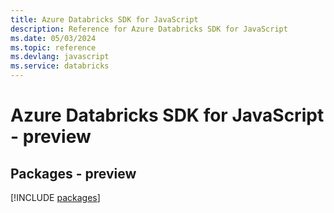```yaml
---
title: Azure Databricks SDK for JavaScript
description: Reference for Azure Databricks SDK for JavaScript
ms.date: 05/03/2024
ms.topic: reference
ms.devlang: javascript
ms.service: databricks
---
```

# Azure Databricks SDK for JavaScript - preview
## Packages - preview
[!INCLUDE [packages](databricks-index.md)]